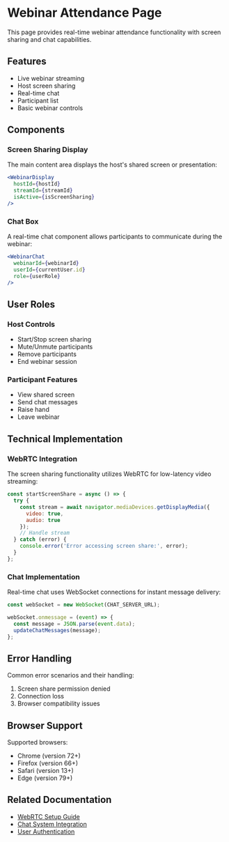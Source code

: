 # Webinar Attendance Page

This page provides real-time webinar attendance functionality with screen sharing and chat capabilities.

## Features

- Live webinar streaming
- Host screen sharing
- Real-time chat
- Participant list
- Basic webinar controls

## Components

### Screen Sharing Display

The main content area displays the host's shared screen or presentation:

```jsx
<WebinarDisplay
  hostId={hostId}
  streamId={streamId}
  isActive={isScreenSharing}
/>
```

### Chat Box

A real-time chat component allows participants to communicate during the webinar:

```jsx
<WebinarChat
  webinarId={webinarId}
  userId={currentUser.id}
  role={userRole}
/>
```

## User Roles

### Host Controls
- Start/Stop screen sharing
- Mute/Unmute participants
- Remove participants
- End webinar session

### Participant Features
- View shared screen
- Send chat messages
- Raise hand
- Leave webinar

## Technical Implementation

### WebRTC Integration

The screen sharing functionality utilizes WebRTC for low-latency video streaming:

```javascript
const startScreenShare = async () => {
  try {
    const stream = await navigator.mediaDevices.getDisplayMedia({
      video: true,
      audio: true
    });
    // Handle stream
  } catch (error) {
    console.error('Error accessing screen share:', error);
  }
};
```

### Chat Implementation

Real-time chat uses WebSocket connections for instant message delivery:

```javascript
const webSocket = new WebSocket(CHAT_SERVER_URL);

webSocket.onmessage = (event) => {
  const message = JSON.parse(event.data);
  updateChatMessages(message);
};
```

## Error Handling

Common error scenarios and their handling:

1. Screen share permission denied
2. Connection loss
3. Browser compatibility issues

## Browser Support

Supported browsers:
- Chrome (version 72+)
- Firefox (version 66+)
- Safari (version 13+)
- Edge (version 79+)

## Related Documentation

- [WebRTC Setup Guide](./webrtc_setup.md)
- [Chat System Integration](./chat_integration.md)
- [User Authentication](./auth.md)